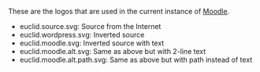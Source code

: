 These are the logos that are used in the current instance of [Moodle](https://euclid.ee.duth.gr:5000/).

- euclid.source.svg: Source from the Internet
- euclid.wordpress.svg: Inverted source
- euclid.moodle.svg: Inverted source with text
- euclid.moodle.alt.svg: Same as above but with 2-line text
- euclid.moodle.alt.path.svg: Same as above but with path instead of text
